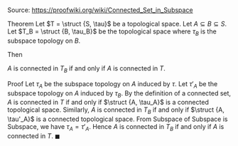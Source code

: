 # 

Source: https://proofwiki.org/wiki/Connected_Set_in_Subspace

Theorem
Let $T = \struct {S, \tau}$ be a topological space.
Let $A \subseteq B \subseteq S$.
Let $T_B = \struct {B, \tau_B}$ be the topological space where $\tau_B$ is the subspace topology on $B$.

Then

$A$ is connected in $T_B$ if and only if $A$ is connected in $T$.


Proof
Let $\tau_A$ be the subspace topology on $A$ induced by $\tau$.
Let $\tau'_A$ be the subspace topology on $A$ induced by $\tau_B$.
By the definition of a connected set, $A$ is connected in $T$ if and only if $\struct {A, \tau_A}$ is a connected topological space.
Similarly, $A$ is connected in $T_B$ if and only if $\struct {A, \tau'_A}$ is a connected topological space.
From Subspace of Subspace is Subspace, we have $\tau_A = \tau'_A$.
Hence $A$ is connected in $T_B$ if and only if $A$ is connected in $T$.
$\blacksquare$





